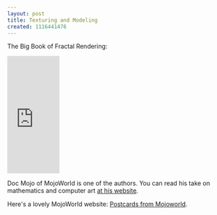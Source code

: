 ```yaml
---
layout: post
title: Texturing and Modeling
created: 1116441476
---
```

The Big Book of Fractal Rendering:  

<iframe src="http://rcm.amazon.com/e/cm?t=mcdema-20&o=1&p=8&l=as1&asins=1558608486&fc1=000000&=1&lc1=004477&bc1=000000&lt1=_blank&IS2=1&f=ifr&bg1=ffffff&f=ifr" width="120" height="270" scrolling="no" marginwidth="0" marginheight="0" frameborder="0">
</iframe>

Doc Mojo of MojoWorld is one of the authors.  You can read his take on mathematics and computer art [at his website](http://www.kenmusgrave.com/FLnSE_text.html).

Here's a lovely MojoWorld website:  [Postcards from Mojoworld](http://www.landshapes.btinternet.co.uk/).
